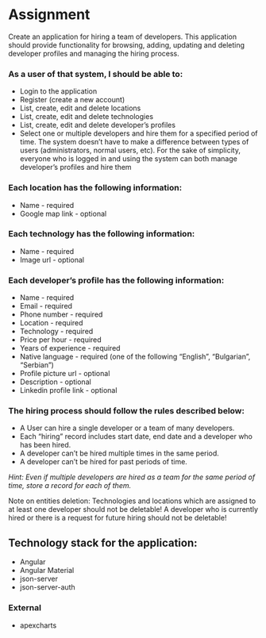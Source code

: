 # Assignment
Create an application for hiring a team of developers. This application should provide functionality for browsing, adding, updating and deleting developer profiles and managing the hiring process.

### As a user of that system, I should be able to:
- Login to the application
- Register (create a new account)
- List, create, edit and delete locations
- List, create, edit and delete technologies
- List, create, edit and delete developer’s profiles
- Select one or multiple developers and hire them for a specified period of time.
The system doesn’t have to make a difference between types of users (administrators, normal users, etc). For the sake of simplicity, everyone who is logged in and using the system can both manage developer’s profiles and hire them

### Each location has the following information:
- Name - required
- Google map link - optional

### Each technology has the following information:
- Name - required
- Image url - optional

### Each developer’s profile has the following information:
- Name - required
- Email - required
- Phone number - required
- Location - required
- Technology - required
- Price per hour - required
- Years of experience - required
- Native language - required (one of the following “English”, “Bulgarian”, “Serbian”)
- Profile picture url - optional
- Description - optional
- Linkedin profile link - optional

### The hiring process should follow the rules described below:
- A User can hire a single developer or a team of many developers.
- Each “hiring” record includes start date, end date and a developer who has been hired.
- A developer can’t be hired multiple times in the same period.
- A developer can’t be hired for past periods of time.

*Hint: Even if multiple developers are hired as a team for the same period of time, store a record for each of them.*

Note on entities deletion: Technologies and locations which are assigned to at least one developer should not be deletable! A developer who is currently hired or there is a request for future hiring should not be deletable!

## Technology stack for the application:
- Angular
- Angular Material
- json-server
- json-server-auth

### External 
- apexcharts